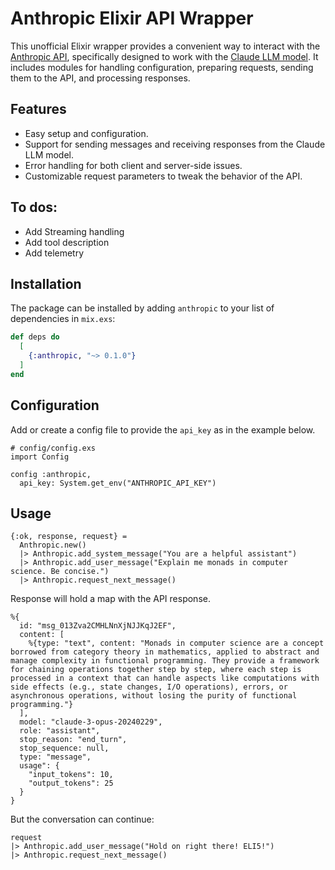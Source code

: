 # Anthropic Elixir API Wrapper

This unofficial Elixir wrapper provides a convenient way to interact with the [Anthropic API](https://docs.anthropic.com/claude/reference/getting-started-with-the-api), specifically designed to work with the [Claude LLM model](https://docs.anthropic.com/claude/docs/intro-to-claude). It includes modules for handling configuration, preparing requests, sending them to the API, and processing responses.

## Features

- Easy setup and configuration.
- Support for sending messages and receiving responses from the Claude LLM model.
- Error handling for both client and server-side issues.
- Customizable request parameters to tweak the behavior of the API.

## To dos:

- Add Streaming handling
- Add tool description
- Add telemetry

## Installation

The package can be installed
by adding `anthropic` to your list of dependencies in `mix.exs`:

```elixir
def deps do
  [
    {:anthropic, "~> 0.1.0"}
  ]
end
```

## Configuration
Add or create a config file to provide the `api_key` as in the example below.

```
# config/config.exs
import Config

config :anthropic,
  api_key: System.get_env("ANTHROPIC_API_KEY")
```

## Usage

```
{:ok, response, request} =
  Anthropic.new()
  |> Anthropic.add_system_message("You are a helpful assistant")
  |> Anthropic.add_user_message("Explain me monads in computer science. Be concise.")
  |> Anthropic.request_next_message()
```

Response will hold a map with the API response.
```
%{
  id: "msg_013Zva2CMHLNnXjNJJKqJ2EF",
  content: [
    %{type: "text", content: "Monads in computer science are a concept borrowed from category theory in mathematics, applied to abstract and manage complexity in functional programming. They provide a framework for chaining operations together step by step, where each step is processed in a context that can handle aspects like computations with side effects (e.g., state changes, I/O operations), errors, or asynchronous operations, without losing the purity of functional programming."}
  ],
  model: "claude-3-opus-20240229",
  role: "assistant",
  stop_reason: "end_turn",
  stop_sequence: null,
  type: "message",
  usage": {
    "input_tokens": 10,
    "output_tokens": 25
  }
}
```
But the conversation can continue:

```
request
|> Anthropic.add_user_message("Hold on right there! ELI5!")
|> Anthropic.request_next_message()

```


